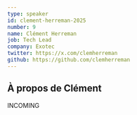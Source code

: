 ```yaml
---
type: speaker
id: clement-herreman-2025
number: 9
name: Clément Herreman
job: Tech Lead
company: Exotec
twitter: https://x.com/clemherreman
github: https://github.com/clemherreman
---
```


## À propos de Clément

INCOMING
